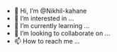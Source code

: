 - 👋 Hi, I’m @Nikhil-kahane
- 👀 I’m interested in ...
- 🌱 I’m currently learning ...
- 💞️ I’m looking to collaborate on ...
- 📫 How to reach me ...

<!---
Nikhil-kahane/Nikhil-kahane is a ✨ special ✨ repository because its `README.md` (this file) appears on your GitHub profile.
You can click the Preview link to take a look at your changes.
--->
